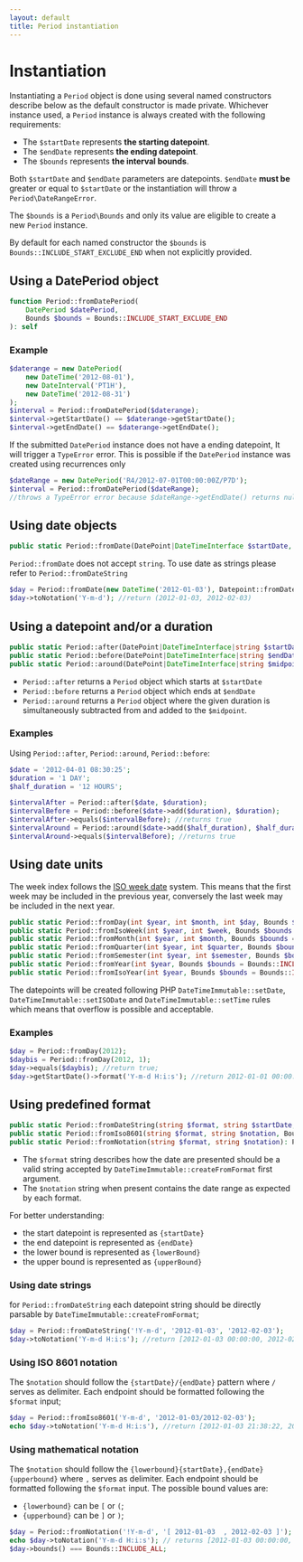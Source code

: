 ```yaml
---
layout: default
title: Period instantiation
---
```


# Instantiation

Instantiating a `Period` object is done using several named constructors describe below as the default constructor is
made private. Whichever instance used, a `Period` instance is always created with the following requirements:

- The `$startDate` represents **the starting datepoint**.
- The `$endDate` represents **the ending datepoint**.
- The `$bounds` represents **the interval bounds**. 

Both `$startDate` and `$endDate` parameters are datepoints. `$endDate` **must be** greater or equal to `$startDate` or the instantiation will throw a `Period\DateRangeError`.

The `$bounds` is a `Period\Bounds` and only its value are eligible to create a new `Period` instance.

<p class="message-info">By default for each named constructor the <code>$bounds</code> is <code>Bounds::INCLUDE_START_EXCLUDE_END</code> when not explicitly provided.</p>

## Using a DatePeriod object

~~~php
function Period::fromDatePeriod(
    DatePeriod $datePeriod,
    Bounds $bounds = Bounds::INCLUDE_START_EXCLUDE_END
): self
~~~

### Example

~~~php
$daterange = new DatePeriod(
    new DateTime('2012-08-01'),
    new DateInterval('PT1H'),
    new DateTime('2012-08-31')
);
$interval = Period::fromDatePeriod($daterange);
$interval->getStartDate() == $daterange->getStartDate();
$interval->getEndDate() == $daterange->getEndDate();
~~~

<p class="message-warning">If the submitted <code>DatePeriod</code> instance does not have a ending datepoint, It will trigger a <code>TypeError</code> error. This is possible if the <code>DatePeriod</code> instance was created using recurrences only</p>

~~~php
$dateRange = new DatePeriod('R4/2012-07-01T00:00:00Z/P7D');
$interval = Period::fromDatePeriod($dateRange);
//throws a TypeError error because $dateRange->getEndDate() returns null
~~~

## Using date objects

~~~php
public static Period::fromDate(DatePoint|DateTimeInterface $startDate, DatePoint|DateTimeInterface $endDate, Bounds $bounds = Bounds::INCLUDE_START_EXCLUDE_END): Period
~~~

<p class="message-warning"><code>Period::fromDate</code> does not accept <code>string</code>. To use date as strings please refer to <code>Period::fromDateString</code></p>

~~~php
$day = Period::fromDate(new DateTime('2012-01-03'), Datepoint::fromDateString('2012-02-03'), Bounds::EXCLUDE_ALL);
$day->toNotation('Y-m-d'); //return (2012-01-03, 2012-02-03)
~~~

## Using a datepoint and/or a duration

~~~php
public static Period::after(DatePoint|DateTimeInterface|string $startDate, Period|Duration|DateInterval|string $duration, Bounds $bounds = Bounds::INCLUDE_START_EXCLUDE_END): Period
public static Period::before(DatePoint|DateTimeInterface|string $endDate, Period|Duration|DateInterval|string $duration, Bounds $bounds = Bounds::INCLUDE_START_EXCLUDE_END): Period
public static Period::around(DatePoint|DateTimeInterface|string $midpoint, Period|Duration|DateInterval|string $duration, Bounds $bounds = Bounds::INCLUDE_START_EXCLUDE_END): Period
~~~

- `Period::after` returns a `Period` object which starts at `$startDate`
- `Period::before` returns a `Period` object which ends at `$endDate`
- `Period::around` returns a `Period` object where the given duration is simultaneously subtracted from and added to the `$midpoint`.

### Examples

Using `Period::after`, `Period::around`, `Period::before`:

~~~php
$date = '2012-04-01 08:30:25';
$duration = '1 DAY';
$half_duration = '12 HOURS';

$intervalAfter = Period::after($date, $duration);
$intervalBefore = Period::before($date->add($duration), $duration);
$intervalAfter->equals($intervalBefore); //returns true
$intervalAround = Period::around($date->add($half_duration), $half_duration);
$intervalAround->equals($intervalBefore); //returns true
~~~

## Using date units

<p class="message-notice">The week index follows the <a href="https://en.wikipedia.org/wiki/ISO_week_date" target="_blank">ISO week date</a> system. This means that the first week may be included in the previous year, conversely the last week may be included in the next year.</p>

~~~php
public static Period::fromDay(int $year, int $month, int $day, Bounds $bounds = Bounds::INCLUDE_START_EXCLUDE_END): Period
public static Period::fromIsoWeek(int $year, int $week, Bounds $bounds = Bounds::INCLUDE_START_EXCLUDE_END): Period
public static Period::fromMonth(int $year, int $month, Bounds $bounds = Bounds::INCLUDE_START_EXCLUDE_END): Period
public static Period::fromQuarter(int $year, int $quarter, Bounds $bounds = Bounds::INCLUDE_START_EXCLUDE_END): Period
public static Period::fromSemester(int $year, int $semester, Bounds $bounds = Bounds::INCLUDE_START_EXCLUDE_END): Period
public static Period::fromYear(int $year, Bounds $bounds = Bounds::INCLUDE_START_EXCLUDE_END): Period
public static Period::fromIsoYear(int $year, Bounds $bounds = Bounds::INCLUDE_START_EXCLUDE_END): Period
~~~

<p class="message-info">The datepoints will be created following PHP <code>DateTimeImmutable::setDate</code>, <code>DateTimeImmutable::setISODate</code> and <code>DateTimeImmutable::setTime</code> rules<br> which means that overflow is possible and acceptable.</p>

### Examples

~~~php
$day = Period::fromDay(2012);
$daybis = Period::fromDay(2012, 1);
$day->equals($daybis); //return true;
$day->getStartDate()->format('Y-m-d H:i:s'); //return 2012-01-01 00:00:00
~~~

## Using predefined format

~~~php
public static Period::fromDateString(string $format, string $startDate, string $endDate, Bounds $bounds = Bounds::INCLUDE_START_EXCLUDE_END): Period
public static Period::fromIso8601(string $format, string $notation, Bounds $bounds = Bounds::INCLUDE_START_EXCLUDE_END): Period
public static Period::fromNotation(string $format, string $notation): Period
~~~

- The `$format` string describes how the date are presented should be a valid string accepted by `DateTimeImmutable::createFromFormat` first argument.
- The `$notation` string when present contains the date range as expected by each format.

For better understanding:

- the start datepoint is represented as `{startDate}`
- the end datepoint is represented as `{endDate}`
- the lower bound is represented as `{lowerBound}`
- the upper bound is represented as `{upperBound}`

### Using date strings

for `Period::fromDateString` each datepoint string should be directly parsable by `DateTimeImmutable::createFromFormat`;

~~~php
$day = Period::fromDateString('!Y-m-d', '2012-01-03', '2012-02-03');
$day->toNotation('Y-m-d H:i:s'); //return [2012-01-03 00:00:00, 2012-02-03 00:00:00)
~~~

### Using ISO 8601 notation

The `$notation` should follow the `{startDate}/{endDate}` pattern where `/` serves as delimiter. Each endpoint should be formatted following the `$format` input;

~~~php
$day = Period::fromIso8601('Y-m-d', '2012-01-03/2012-02-03');
echo $day->toNotation('Y-m-d H:i:s'), //return [2012-01-03 21:38:22, 2012-02-03 21:38:22)
~~~

### Using mathematical notation

The `$notation` should follow the `{lowerbound}{startDate},{endDate}{upperbound}` where `,` serves as delimiter. 
Each endpoint should be formatted following the `$format` input.
The possible bound values are:

- `{lowerbound}` can be `[` or `(`;
- `{upperbound}` can be `]` or `)`;

~~~php
$day = Period::fromNotation('!Y-m-d', '[ 2012-01-03  , 2012-02-03 ]');
echo $day->toNotation('Y-m-d H:i:s'); // returns [2012-01-03 00:00:00, 2012-02-03 00:00:00]
$day->bounds() === Bounds::INCLUDE_ALL;
~~~
